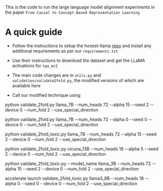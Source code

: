 This is the code to run the large language model alignment experiments in the paper ```From Causal to Concept-Based Representation Learning```

# A quick guide

- Follow the instructions to setup the honest-llama [repo](https://github.com/likenneth/honest_llama) and install any additional requirements as per our ```requirements.txt```

- Use their instructions to download the dataset and get the LLaMA activations for ```tqa_mc2```

- The main code changes are in ```utils.py``` and ```validation/validate2fold.py```, the modified versions of which are available here

- Call our modified technique using

python validate_2fold.py llama_7B --num_heads 72 --alpha 15 --seed 2 --device 0 --num_fold 2 --use_special_direction

python validate_2fold.py llama_7B --num_heads 72 --alpha 0 --seed 0 --device 0 --num_fold 2 --use_special_direction


python validate_2fold_toxic.py llama_7B --num_heads 72 --alpha 15 --seed 2 --device 0 --num_fold 2 --use_special_direction

python validate_2fold_toxic.py vicuna_13B --num_heads 18 --alpha 5 --seed 2 --device 0 --num_fold 2 --use_special_direction

python validate_2fold_toxic.py --model_name llama_3B --num_heads 72 --alpha 15 --seed 2 --device 0 --num_fold 2 --use_special_direction

accelerate launch validate_2fold_toxic.py llama3_8B --num_heads 18 --alpha 0 --seed 0 --device 0 --num_fold 2 --use_special_direction